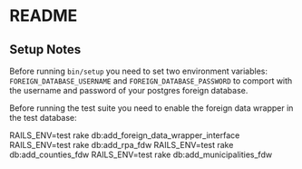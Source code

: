 # README

## Setup Notes

Before running `bin/setup` you need to set two environment variables: `FOREIGN_DATABASE_USERNAME` and `FOREIGN_DATABASE_PASSWORD` to comport with the username and password of your postgres foreign database.

Before running the test suite you need to enable the foreign data wrapper in the test database:

  RAILS_ENV=test rake db:add_foreign_data_wrapper_interface
  RAILS_ENV=test rake db:add_rpa_fdw
  RAILS_ENV=test rake db:add_counties_fdw
  RAILS_ENV=test rake db:add_municipalities_fdw

